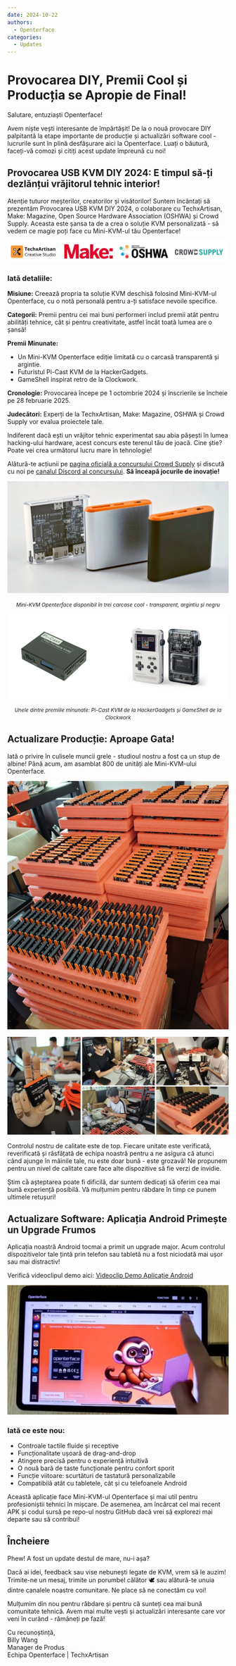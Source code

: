 ```yaml
---
date: 2024-10-22
authors:
  - Openterface
categories:
  - Updates
---
```


# Provocarea DIY, Premii Cool și Producția se Apropie de Final!

Salutare, entuziaști Openterface!

Avem niște vești interesante de împărtășit! De la o nouă provocare DIY palpitantă la etape importante de producție și actualizări software cool - lucrurile sunt în plină desfășurare aici la Openterface. Luați o băutură, faceți-vă comozi și citiți acest update împreună cu noi!

## Provocarea USB KVM DIY 2024: E timpul să-ți dezlănțui vrăjitorul tehnic interior!

Atenție tuturor meșterilor, creatorilor și visătorilor! Suntem încântați să prezentăm Provocarea USB KVM DIY 2024, o colaborare cu TechxArtisan, Make: Magazine, Open Source Hardware Association (OSHWA) și Crowd Supply. Aceasta este șansa ta de a crea o soluție KVM personalizată - să vedem ce magie poți face cu Mini-KVM-ul tău Openterface!

![techxartisan,make magazine,oshwa,crowdsouce logos](pic/241022-1.webp)

### Iată detaliile:

**Misiune:** Creează propria ta soluție KVM deschisă folosind Mini-KVM-ul Openterface, cu o notă personală pentru a-ți satisface nevoile specifice.

**Categorii:** Premii pentru cei mai buni performeri includ premii atât pentru abilități tehnice, cât și pentru creativitate, astfel încât toată lumea are o șansă!

**Premii Minunate:**
- Un Mini-KVM Openterface ediție limitată cu o carcasă transparentă și argintie.
- Futuristul Pi-Cast KVM de la HackerGadgets.
- GameShell inspirat retro de la Clockwork.

**Cronologie:** Provocarea începe pe 1 octombrie 2024 și înscrierile se încheie pe 28 februarie 2025.

**Judecători:** Experți de la TechxArtisan, Make: Magazine, OSHWA și Crowd Supply vor evalua proiectele tale.

Indiferent dacă ești un vrăjitor tehnic experimentat sau abia pășești în lumea hacking-ului hardware, acest concurs este terenul tău de joacă. Cine știe? Poate vei crea următorul lucru mare în tehnologie!

Alătură-te acțiunii pe [pagina oficială a concursului Crowd Supply](https://www.crowdsupply.com/techxartisan/usb-kvm-diy-challenge-2024) și discută cu noi pe [canalul Discord al concursului](https://discord.com/invite/YhKVzDujkT). **Să înceapă jocurile de inovație!**

![Mini-KVM Openterface disponibil în trei carcase cool - transparent, argintiu și negru](pic/241022-2.webp)
<p style="text-align: center;"><small><em>Mini-KVM Openterface disponibil în trei carcase cool - transparent, argintiu și negru</em></small></p>

![Unele dintre premiile minunate: Pi-Cast KVM de la HackerGadgets și GameShell de la Clockwork](pic/241022-3.webp)
<p style="text-align: center;"><small><em>Unele dintre premiile minunate: Pi-Cast KVM de la HackerGadgets și GameShell de la Clockwork</em></small></p>

## Actualizare Producție: Aproape Gata!

Iată o privire în culisele muncii grele - studioul nostru a fost ca un stup de albine! Până acum, am asamblat 800 de unități ale Mini-KVM-ului Openterface.

![unități asamblate](pic/241022-4.webp)

![Imagine progres producție](pic/241022-5.webp)

Controlul nostru de calitate este de top. Fiecare unitate este verificată, reverificată și răsfățată de echipa noastră pentru a ne asigura că atunci când ajunge în mâinile tale, nu este doar bună - este grozavă! Ne propunem pentru un nivel de calitate care face alte dispozitive să fie verzi de invidie.

Știm că așteptarea poate fi dificilă, dar suntem dedicați să oferim cea mai bună experiență posibilă. Vă mulțumim pentru răbdare în timp ce punem ultimele retușuri!

## Actualizare Software: Aplicația Android Primește un Upgrade Frumos

Aplicația noastră Android tocmai a primit un upgrade major. Acum controlul dispozitivelor tale țintă prin telefon sau tabletă nu a fost niciodată mai ușor sau mai distractiv!

Verifică videoclipul demo aici: [Videoclip Demo Aplicație Android](https://x.com/TechxArtisan/status/1840587612148699398)

[![deget atingând aplicația Android](pic/241022-6.webp)](https://x.com/TechxArtisan/status/1840587612148699398)

### Iată ce este nou:
- Controale tactile fluide și receptive
- Funcționalitate ușoară de drag-and-drop
- Atingere precisă pentru o experiență intuitivă
- O nouă bară de taste funcționale pentru confort sporit
- Funcție viitoare: scurtături de tastatură personalizabile
- Compatibilă atât cu tabletele, cât și cu telefoanele Android

Această aplicație face Mini-KVM-ul Openterface și mai util pentru profesioniștii tehnici în mișcare. De asemenea, am încărcat cel mai recent APK și codul sursă pe repo-ul nostru GitHub dacă vrei să explorezi mai departe sau să contribui!

## Încheiere

Phew! A fost un update destul de mare, nu-i așa?

Dacă ai idei, feedback sau vise nebunești legate de KVM, vrem să le auzim! Trimite-ne un mesaj, trimite un porumbel călător 🕊️ sau alătură-te unuia dintre canalele noastre comunitare. Ne place să ne conectăm cu voi!

Mulțumim din nou pentru răbdare și pentru că sunteți cea mai bună comunitate tehnică. Avem mai multe vești și actualizări interesante care vor veni în curând - rămâneți pe fază!

Cu recunoștință,  
Billy Wang  
Manager de Produs  
Echipa Openterface | TechxArtisan









